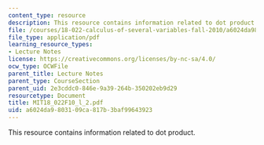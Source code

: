```yaml
---
content_type: resource
description: This resource contains information related to dot product.
file: /courses/18-022-calculus-of-several-variables-fall-2010/a6024da9803109ca817b3baf99643923_MIT18_022F10_l_2.pdf
file_type: application/pdf
learning_resource_types:
- Lecture Notes
license: https://creativecommons.org/licenses/by-nc-sa/4.0/
ocw_type: OCWFile
parent_title: Lecture Notes
parent_type: CourseSection
parent_uid: 2e3cddc0-846e-9a39-264b-350202eb9d29
resourcetype: Document
title: MIT18_022F10_l_2.pdf
uid: a6024da9-8031-09ca-817b-3baf99643923
---
```

This resource contains information related to dot product.